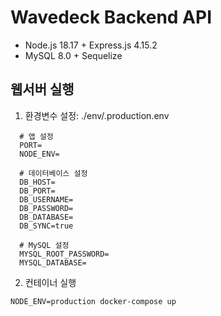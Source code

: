 # Wavedeck Backend API

- Node.js 18.17 + Express.js 4.15.2
- MySQL 8.0 + Sequelize

## 웹서버 실행

1. 환경변수 설정: ./env/.production.env

```
  # 앱 설정
  PORT=
  NODE_ENV=

  # 데이터베이스 설정
  DB_HOST=
  DB_PORT=
  DB_USERNAME=
  DB_PASSWORD=
  DB_DATABASE=
  DB_SYNC=true

  # MySQL 설정
  MYSQL_ROOT_PASSWORD=
  MYSQL_DATABASE=
```

2. 컨테이너 실행

```
NODE_ENV=production docker-compose up
```
